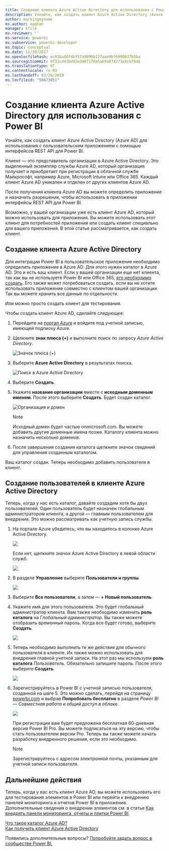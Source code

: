 ```yaml
---
title: Создание клиента Azure Active Directory для использования с Power BI
description: Узнайте, как создать клиент Azure Active Directory (Azure AD) для использования с пользовательским приложением с помощью интерфейсов REST API для Power BI.
author: markingmyname
ms.author: maghan
manager: kfile
ms.reviewer: ''
ms.service: powerbi
ms.subservice: powerbi-developer
ms.topic: conceptual
ms.date: 11/30/2017
ms.openlocfilehash: ec03ba86fdbf57a9898b127aae9b76990837b5ba
ms.sourcegitcommit: 9f31cd41bd92e398717da5a69a074273e8c6f8a6
ms.translationtype: HT
ms.contentlocale: ru-RU
ms.lasthandoff: 03/26/2019
ms.locfileid: "58473851"
---
```

# <a name="create-an-azure-active-directory-tenant-to-use-with-power-bi"></a>Создание клиента Azure Active Directory для использования с Power BI

Узнайте, как создать клиент Azure Active Directory (Azure AD) для использования с пользовательским приложением с помощью интерфейсов REST API для Power BI.

Клиент — это представитель организации в Azure Active Directory. Это выделенный экземпляр службы Azure AD, который организация получает и приобретает при регистрации в облачной службе Майкрософт, например Azure, Microsoft Intune или Office 365. Каждый клиент Azure AD уникален и отделен от других клиентов Azure AD.

После получения клиента Azure AD вы можете определить приложение и назначить разрешения, чтобы использовать в приложении интерфейсы REST API для Power BI.

Возможно, у вашей организации уже есть клиент Azure AD, который можно использовать для приложения. Вы можете использовать этот клиент для потребностей приложения или создать клиент специально для вашего приложения. В этой статье рассматривается, как создать клиент.

## <a name="create-an-azure-active-directory-tenant"></a>Создание клиента Azure Active Directory

Для интеграции Power BI в пользовательское приложение необходимо определить приложение в Azure AD. Для этого нужен каталог в Azure AD. Это и есть ваш клиент. Если у вашей организации еще нет клиента, так как вы не используете Power BI или Office 365, [его необходимо создать](https://docs.microsoft.com/azure/active-directory/develop/active-directory-howto-tenant). Его также может потребоваться создать, если вы не хотите использовать приложение совместно с клиентом вашей организации. Так вы можете хранить все данные по отдельности.

Или можно просто создать клиент для тестирования.

Чтобы создать клиент Azure AD, сделайте следующее:

1. Перейдите на [портал Azure](https://portal.azure.com) и войдите под учетной записью, имеющей подписку Azure.

2. Щелкните **знак плюса (+)** и выполните поиск по запросу *Azure Active Directory*.

    ![Значок плюса (+)](media/create-an-azure-active-directory-tenant/new-directory.png)

3. Выберите **Azure Active Directory** в результатах поиска.

    ![Поиск в Azure Active Directory](media/create-an-azure-active-directory-tenant/new-directory2.png)

4. Выберите **Создать**.

5. Укажите **название организации** вместе с **исходным доменным именем**. После этого выберите **Создать**. Будет создан каталог.

    ![Организация и домен](media/create-an-azure-active-directory-tenant/organization-and-domain.png)

   > [!NOTE]
   > Исходный домен будет частью onmicrosoft.com. Вы можете добавить другие доменные имена позже. Каталогу клиента можно назначить несколько доменов.

6. После завершения создания каталога щелкните значок сведений для управления созданным каталогом.

Ваш каталог создан. Теперь необходимо добавить пользователя в клиент.

## <a name="create-some-users-in-your-azure-active-directory-tenant"></a>Создание пользователей в клиенте Azure Active Directory

Теперь, когда у нас есть каталог, давайте создадим хотя бы двух пользователей. Один пользователь будет назначен глобальным администратором клиента, а другой — главным пользователем для внедрения. Это можно рассматривать как учетную запись службы.

1. На портале Azure убедитесь, что вы находитесь в колонке Azure Active Directory.

    ![](media/create-an-azure-active-directory-tenant/aad-flyout.png)

    Если нет, щелкните значок Azure Active Directory в левой области служб.

    ![](media/create-an-azure-active-directory-tenant/aad-service.png)
2. В разделе **Управление** выберите **Пользователи и группы**.

    ![](media/create-an-azure-active-directory-tenant/users-and-groups.png)
3. Выберите **Все пользователи**, а затем — **+ Новый пользователь**.
4. Укажите имя для этого пользователя. Это будет глобальный администратор клиента. Вам также необходимо изменить **роль каталога** на *Глобальный администратор*. Вы также можете отобразить временный пароль. Когда все будет готово, выберите **Создать**.

    ![](media/create-an-azure-active-directory-tenant/global-admin.png)

5. Теперь необходимо выполнить те же действия для обычного пользователя в клиенте. Их также можно использовать для внедрения главной учетной записи. На этот раз мы используем **роль каталога** *Пользователь*. Обязательно запишите пароль. После этого выберите **Создать**.

    ![](media/create-an-azure-active-directory-tenant/pbiembed-user.png)
6. Зарегистрируйтесь в Power BI с учетной записью пользователя, созданной на шаге 5. Это можно сделать, перейдя на страницу [powerbi.com](https://powerbi.microsoft.com/get-started/) и выбрав **Попробовать бесплатно** в разделе *Power BI — Совместная работа и общий доступ в облаке*.

    ![](media/create-an-azure-active-directory-tenant/try-powerbi-free.png)

    При регистрации вам будет предложена бесплатная 60-дневная версия Power BI Pro. Вы можете подписаться на эту версию, чтобы стать пользователем версии Pro. Теперь вы также можете начать разработку внедренного решения, если это необходимо.

   > [!NOTE]
   > Зарегистрируйтесь с адресом электронной почты, указанным для учетной записи пользователя.

## <a name="next-steps"></a>Дальнейшие действия

Теперь, когда у вас есть клиент Azure AD, вы можете использовать его для тестирования элементов в Power BI или перейти к внедрению панелей мониторинга и отчетов Power BI в приложение. Дополнительные сведения о внедрении элементов см. в статье [Как внедрять панели мониторинга, отчеты и плитки Power BI](embedding-content.md).

[Что такое каталог Azure AD?](https://docs.microsoft.com/azure/active-directory/active-directory-whatis)  
[Как получить клиент Azure Active Directory](https://docs.microsoft.com/azure/active-directory/develop/active-directory-howto-tenant)  

Появились дополнительные вопросы? [Попробуйте задать вопрос в сообществе Power BI.](http://community.powerbi.com/)
